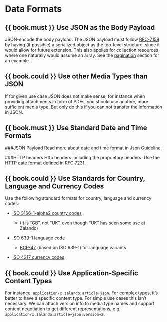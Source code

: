 # Data Formats

## {{ book.must }} Use JSON as the Body Payload

JSON-encode the body payload. The JSON payload must follow [RFC-7159](https://tools.ietf.org/html/rfc7159) by having
(if possible) a serialized object as the top-level structure, since it would allow for future extension.
This also applies for collection resources where one naturally would assume an array. See the
[pagination](../pagination/Pagination.md#could-use-pagination-links-where-applicable) section for an example.

## {{ book.could }} Use other Media Types than JSON

If for given use case JSON does not make sense, for instance when providing attachments in form of PDFs, you should
use another, more sufficient media type. But only do this if you can not transfer the information in JSON.

## {{ book.must }} Use Standard Date and Time Formats

###JSON Payload
Read more about date and time format in [Json Guideline](../json-guidelines/JsonGuidelines.md#date-property-values-should-conform-to-rfc-3399).

###HTTP headers
Http headers including the proprietary headers. Use the [HTTP date format defined in RFC 7231](http://tools.ietf.org/html/rfc7231#section-7.1.1.1).

## {{ book.could }} Use Standards for Country, Language and Currency Codes

Use the following standard formats for country, language and currency codes:

* [ISO 3166-1-alpha2 country codes](https://en.wikipedia.org/wiki/ISO_3166-1_alpha-2)

     * (It is “GB”, not “UK”, even though “UK” has seen some use at Zalando)

* [ISO 639-1 language code](https://en.wikipedia.org/wiki/List_of_ISO_639-1_codes)

    * [BCP-47](https://tools.ietf.org/html/bcp47) (based on ISO 639-1) for language variants

* [ISO 4217 currency codes](https://en.wikipedia.org/wiki/ISO_4217)

## {{ book.could }} Use Application-Specific Content Types

For instance, `application/x.zalando.article+json`. For complex types, it’s better to have a
specific content type. For simple use cases this isn’t necessary. We can attach version info to
media type names and support content negotiation to get different representations, e.g.
`application/x.zalando.article+json;version=2`.

